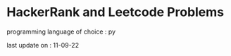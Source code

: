 # HackerRank and Leetcode Problems

programming language of choice : py <br>

last update on : 11-09-22

